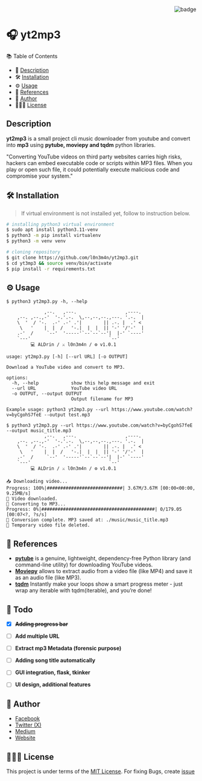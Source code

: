 <p align="right"><img src="https://visitor-badge.laobi.icu/badge?page_id=l0n3m4n" alt="badge"/></p>

# 🎧 yt2mp3     
📚 Table of Contents
- 📜 [Description](#-description)
- 🛠️ [Installation](#-installation)
- ⚙️ [Usage](#-usage)
- 💁 [References](#-references)
- 📌 [Author](#-author)
- 👨🏾‍⚖️ [License](#-license)

## Description  
**yt2mp3** is a small project cli music downloader from youtube and convert into **mp3** using **pytube, moviepy and tqdm** python libraries.

"Converting YouTube videos on third party websites carries high risks, hackers can embed executable code or scripts within MP3 files. When you play or open such file, it could potentially execute malicious code and compromise your system."

## 🛠️ Installation 
>If virtual environment is not installed yet, follow to instruction below.
```bash
# installing python3 virtual environment
$ sudo apt install python3.11-venv
$ python3 -m pip install virtualenv 
$ python3 -m venv venv 
```

```bash
# cloning repository
$ git clone https://github.com/l0n3m4n/yt2mp3.git
$ cd yt3mp3 && source venv/bin/activate
$ pip install -r requirements.txt
```
## ⚙️ Usage 
```shell
$ python3 yt2mp3.py -h, --help

              ,--.   ,---.                  ,----.  
    ,--. ,--.,-'  '-.'.-.  \,--,--,--.,---. '.-.  | 
    \  '  / '-.  .-' .-' .'|        || .-. |  .' <  
     \   '    |  |  /   '-.|  |  |  || '-' '/'-'  | 
    .-'  /     `--'  '-----'`--`--`--'|  |-' `----'  
    `---'                             `--'   
         💻 ALDrin / ⚔️ l0n3m4n / ⚙️ v1.0.1  

usage: yt2mp3.py [-h] [--url URL] [-o OUTPUT]

Download a YouTube video and convert to MP3.

options:
  -h, --help            show this help message and exit
  --url URL             YouTube video URL
  -o OUTPUT, --output OUTPUT
                        Output filename for MP3

Example usage: python3 yt2mp3.py --url https://www.youtube.com/watch?v=byCgohS7feE --output test.mp3
```

```shell
$ python3 yt2mp3.py --url https://www.youtube.com/watch?v=byCgohS7feE --output music_title.mp3
              ,--.   ,---.                  ,----.  
    ,--. ,--.,-'  '-.'.-.  \,--,--,--.,---. '.-.  | 
    \  '  / '-.  .-' .-' .'|        || .-. |  .' <  
     \   '    |  |  /   '-.|  |  |  || '-' '/'-'  | 
    .-'  /     `--'  '-----'`--`--`--'|  |-' `----'  
    `---'                             `--'   
         💻 ALDrin / ⚔️ l0n3m4n / ⚙️ v1.0.1  

📥 Downloading video...
Progress: 100%|############################| 3.67M/3.67M [00:00<00:00, 9.25MB/s]
💾 Video downloaded.
🎵 Converting to MP3...
Progress: 0%|##########################################| 0/179.05 [00:07<?, ?s/s]
💽 Conversion complete. MP3 saved at: ./music/music_title.mp3                                                                               
🚮 Temporary video file deleted.
```
## 💁 References
- [**pytube**](https://pypi.org/project/pytube/) is a genuine, lightweight, dependency-free Python library (and command-line utility) for downloading YouTube videos.
- [**Moviepy**](https://pypi.org/project/moviepy/) allows to extract audio from a video file (like MP4) and save it as an audio file (like MP3).
- [**tqdm**](https://pypi.org/project/tqdm/) Instantly make your loops show a smart progress meter - just wrap any iterable with tqdm(iterable), and you’re done!

## 📝 Todo
- [x] **~~Adding progress bar~~**
- [ ] **Add multiple URL**
- [ ] **Extract mp3 Metadata (forensic purpose)**
- [ ] **Adding song title automatically**
- [ ] **GUI integration, flask, tkinker**
- [ ] **UI design, additional features**



## 📌 Author
- [Facebook](https://facebook.com/l0n3m4n)
- [Twitter (X)](https://twitter.com/l0n3m4n)
- [Medium](https://medium.com/l0n3m4n)
- [Website](https://l0n3m4n.github.io)

## 👨🏾‍⚖️ License
This project is under terms of the [MIT License](LICENSE). For fixing Bugs, create [issue](https://github.com/l0n3m4n/yt2mp3/issues/new)
